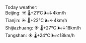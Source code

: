 Today weather:  
Beijing: ☀️   🌡️+21°C 🌬️↓4km/h  
Tianjin: ☀️   🌡️+22°C 🌬️←4km/h  
Shijiazhuang: ☀️   🌡️+27°C 🌬️↓18km/h  
Tangshan: ☀️   🌡️+24°C 🌬️↙18km/h  

